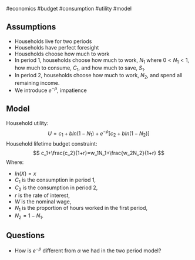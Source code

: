 #economics #budget #consumption #utility #model
## Assumptions
- Households live for two periods
- Households have perfect foresight
- Households choose how much to work
- In period 1, households choose how much to work, $N_1$ where $0<N_1<1$, how much to consume, $C_1$, and how much to save, $S_1$.
- In period 2, households choose how much to work, $N_2$, and spend all remaining income.
- We introduce $e^{-\rho}$, impatience

## Model
Household utility:
$$
U=c_1+bln(1-N_1)+e^{-\rho}[c_2+bln(1-N_2)]
$$
Household lifetime budget constraint:
$$
c_1+\frac{c_2}{1+r}=w_1N_1+\frac{w_2N_2}{1+r}
$$
Where:
- $ln(X)=x$
- $C_1$ is the consumption in period 1,
- $C_2$ is the consumption in period 2,
- $r$ is the rate of interest,
- $W$ is the nominal wage,
- $N_1$ is the proportion of hours worked in the first period,
- $N_2=1-N_1$.

## Questions
- How is $e^{-\rho}$ different from $\alpha$ we had in the two period model?
